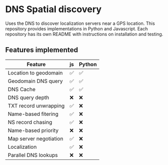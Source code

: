 # DNS Spatial discovery
Uses the DNS to discover localization servers near a GPS location. This repository provides implementations in Python and Javascript. Each repository has its own README with instructions on installation and testing.

## Features implemented

| Feature                | js                 | Python             |
| ---------------------- | ------------------ | ------------------ |
| Location to geodomain  | :white_check_mark: | :white_check_mark: |
| Geodomain DNS query    | :white_check_mark: | :white_check_mark: |
| DNS Cache              | :white_check_mark: | :white_check_mark: |
| DNS query depth        | :x:                | :x:                |
| TXT record unwrapping  | :white_check_mark: | :x:                |
| Name-based fitering    | :white_check_mark: | :x:                |
| NS record chasing      | :white_check_mark: | :x:                |
| Name-based priority    | :x:                | :x:                |
| Map server negotiation | :white_check_mark: | :x:                |
| Localization           | :white_check_mark: | :x:                |
| Parallel DNS lookups   | :x:                | :x:                |
